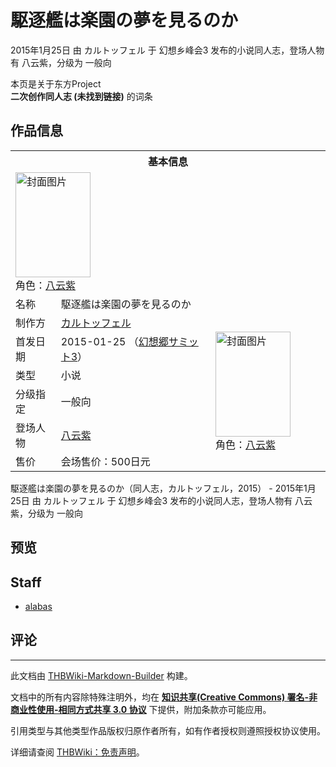 # 駆逐艦は楽園の夢を見るのか

<!-- source html: G:\repos\THBWiki-Markdown-Builder\THBWikiMarkdown\Temp\main\5\52\ns0%3A%E9%A7%86%E9%80%90%E8%89%A6%E3%81%AF%E6%A5%BD%E5%9C%92%E3%81%AE%E5%A4%A2%E3%82%92%E8%A6%8B%E3%82%8B%E3%81%AE%E3%81%8B.html -->

2015年1月25日 由 カルトッフェル 于 幻想乡峰会3 发布的小说同人志，登场人物有 八云紫，分级为 一般向

本页是关于东方Project  
 **二次创作同人志 (未找到链接)** 的词条

## 作品信息

<table><tbody><tr><th colspan="3">基本信息</th></tr><tr><td class="cover-artwork-mobile" colspan="2"><a href="./文件-駆逐艦は楽園の夢を見るのか封面.jpg.md" class="image" title="封面图片"><img alt="封面图片" src="https://upload.thwiki.cc/thumb/1/14/%E9%A7%86%E9%80%90%E8%89%A6%E3%81%AF%E6%A5%BD%E5%9C%92%E3%81%AE%E5%A4%A2%E3%82%92%E8%A6%8B%E3%82%8B%E3%81%AE%E3%81%8B%E5%B0%81%E9%9D%A2.jpg/120px-%E9%A7%86%E9%80%90%E8%89%A6%E3%81%AF%E6%A5%BD%E5%9C%92%E3%81%AE%E5%A4%A2%E3%82%92%E8%A6%8B%E3%82%8B%E3%81%AE%E3%81%8B%E5%B0%81%E9%9D%A2.jpg" decoding="async" loading="lazy" width="120" height="168" srcset="https://upload.thwiki.cc/thumb/1/14/%E9%A7%86%E9%80%90%E8%89%A6%E3%81%AF%E6%A5%BD%E5%9C%92%E3%81%AE%E5%A4%A2%E3%82%92%E8%A6%8B%E3%82%8B%E3%81%AE%E3%81%8B%E5%B0%81%E9%9D%A2.jpg/180px-%E9%A7%86%E9%80%90%E8%89%A6%E3%81%AF%E6%A5%BD%E5%9C%92%E3%81%AE%E5%A4%A2%E3%82%92%E8%A6%8B%E3%82%8B%E3%81%AE%E3%81%8B%E5%B0%81%E9%9D%A2.jpg 1.5x, https://upload.thwiki.cc/thumb/1/14/%E9%A7%86%E9%80%90%E8%89%A6%E3%81%AF%E6%A5%BD%E5%9C%92%E3%81%AE%E5%A4%A2%E3%82%92%E8%A6%8B%E3%82%8B%E3%81%AE%E3%81%8B%E5%B0%81%E9%9D%A2.jpg/239px-%E9%A7%86%E9%80%90%E8%89%A6%E3%81%AF%E6%A5%BD%E5%9C%92%E3%81%AE%E5%A4%A2%E3%82%92%E8%A6%8B%E3%82%8B%E3%81%AE%E3%81%8B%E5%B0%81%E9%9D%A2.jpg 2x" data-file-width="1061" data-file-height="1488"></a><div class="cover-char">角色：<a href="./八云紫.md" title="八云紫">八云紫</a></div></td>
</tr><tr><td class="label">名称</td><td colspan="2"> 駆逐艦は楽園の夢を見るのか </td></tr><tr><td class="label">制作方</td><td><a href="./カルトッフェル.md" title="カルトッフェル">カルトッフェル</a></td><td class="cover-artwork" rowspan="6" style="min-width:168px;"><a href="./文件-駆逐艦は楽園の夢を見るのか封面.jpg.md" class="image" title="封面图片"><img alt="封面图片" src="https://upload.thwiki.cc/thumb/1/14/%E9%A7%86%E9%80%90%E8%89%A6%E3%81%AF%E6%A5%BD%E5%9C%92%E3%81%AE%E5%A4%A2%E3%82%92%E8%A6%8B%E3%82%8B%E3%81%AE%E3%81%8B%E5%B0%81%E9%9D%A2.jpg/120px-%E9%A7%86%E9%80%90%E8%89%A6%E3%81%AF%E6%A5%BD%E5%9C%92%E3%81%AE%E5%A4%A2%E3%82%92%E8%A6%8B%E3%82%8B%E3%81%AE%E3%81%8B%E5%B0%81%E9%9D%A2.jpg" decoding="async" loading="lazy" width="120" height="168" srcset="https://upload.thwiki.cc/thumb/1/14/%E9%A7%86%E9%80%90%E8%89%A6%E3%81%AF%E6%A5%BD%E5%9C%92%E3%81%AE%E5%A4%A2%E3%82%92%E8%A6%8B%E3%82%8B%E3%81%AE%E3%81%8B%E5%B0%81%E9%9D%A2.jpg/180px-%E9%A7%86%E9%80%90%E8%89%A6%E3%81%AF%E6%A5%BD%E5%9C%92%E3%81%AE%E5%A4%A2%E3%82%92%E8%A6%8B%E3%82%8B%E3%81%AE%E3%81%8B%E5%B0%81%E9%9D%A2.jpg 1.5x, https://upload.thwiki.cc/thumb/1/14/%E9%A7%86%E9%80%90%E8%89%A6%E3%81%AF%E6%A5%BD%E5%9C%92%E3%81%AE%E5%A4%A2%E3%82%92%E8%A6%8B%E3%82%8B%E3%81%AE%E3%81%8B%E5%B0%81%E9%9D%A2.jpg/239px-%E9%A7%86%E9%80%90%E8%89%A6%E3%81%AF%E6%A5%BD%E5%9C%92%E3%81%AE%E5%A4%A2%E3%82%92%E8%A6%8B%E3%82%8B%E3%81%AE%E3%81%8B%E5%B0%81%E9%9D%A2.jpg 2x" data-file-width="1061" data-file-height="1488"></a><div class="cover-char">角色：<a href="./八云紫.md" title="八云紫">八云紫</a></div></td>
</tr><tr><td class="label">首发日期</td><td>2015-01-25&#160;（<a href="/展会作品列表?e=%E5%B9%BB%E6%83%B3%E4%B9%A1%E5%B3%B0%E4%BC%9A%233">幻想郷サミット3</a>）</td></tr><tr><td class="label">类型</td><td>小说</td></tr><tr><td class="label">分级指定</td><td>一般向</td></tr><tr><td class="label">登场人物</td><td><a href="./八云紫.md" title="八云紫">八云紫</a></td></tr><tr><td class="label">售价</td><td>会场售价：500日元</td></tr></tbody></table>

駆逐艦は楽園の夢を見るのか（同人志，カルトッフェル，2015） - 2015年1月25日 由 カルトッフェル 于 幻想乡峰会3 发布的小说同人志，登场人物有 八云紫，分级为 一般向

## 预览

## Staff
- [alabas](./alabas.md)


## 评论




---

此文档由 [THBWiki-Markdown-Builder](https://github.com/Delsin-Yu/THBWiki-Markdown-Builder) 构建。

文档中的所有内容除特殊注明外，均在 [**知识共享(Creative Commons) 署名-非商业性使用-相同方式共享 3.0 协议**](https://creativecommons.org/licenses/by-sa/3.0/deed.zh-hans) 下提供，附加条款亦可能应用。

引用类型与其他类型作品版权归原作者所有，如有作者授权则遵照授权协议使用。

详细请查阅 [THBWiki：免责声明](https://thbwiki.cc/THBWiki:%E5%85%8D%E8%B4%A3%E5%A3%B0%E6%98%8E)。

